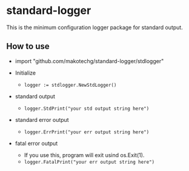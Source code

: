 # standard-logger
This is the minimum configuration logger package for standard output.

## How to use
- import "github.com/makotechg/standard-logger/stdlogger"

- Initialize
    - `logger := stdlogger.NewStdLogger()`

- standard output
    - `logger.StdPrint("your std output string here")`

- standard error output
    - `logger.ErrPrint("your err output string here")`

- fatal error output
    - If you use this, program will exit usind os.Exit(1).
    - `logger.FatalPrint("your err output string here")`